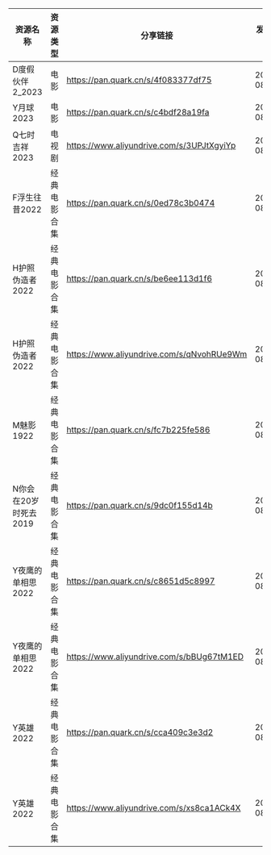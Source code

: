 | 资源名称           | 资源类型   | 分享链接                                      | 发布时间       |
| -------------- | ------ | ----------------------------------------- | ---------- |
| D度假伙伴2_2023    | 电影     | https://pan.quark.cn/s/4f083377df75       | 2023-08-27 |
| Y月球2023        | 电影     | https://pan.quark.cn/s/c4bdf28a19fa       | 2023-08-27 |
| Q七时吉祥2023      | 电视剧    | https://www.aliyundrive.com/s/3UPJtXgyiYp | 2023-08-27 |
| F浮生往昔2022      | 经典电影合集 | https://pan.quark.cn/s/0ed78c3b0474       | 2023-08-27 |
| H护照伪造者2022     | 经典电影合集 | https://pan.quark.cn/s/be6ee113d1f6       | 2023-08-27 |
| H护照伪造者2022     | 经典电影合集 | https://www.aliyundrive.com/s/qNvohRUe9Wm | 2023-08-27 |
| M魅影1922        | 经典电影合集 | https://pan.quark.cn/s/fc7b225fe586       | 2023-08-27 |
| N你会在20岁时死去2019 | 经典电影合集 | https://pan.quark.cn/s/9dc0f155d14b       | 2023-08-27 |
| Y夜鹰的单相思2022    | 经典电影合集 | https://pan.quark.cn/s/c8651d5c8997       | 2023-08-27 |
| Y夜鹰的单相思2022    | 经典电影合集 | https://www.aliyundrive.com/s/bBUg67tM1ED | 2023-08-27 |
| Y英雄2022        | 经典电影合集 | https://pan.quark.cn/s/cca409c3e3d2       | 2023-08-27 |
| Y英雄2022        | 经典电影合集 | https://www.aliyundrive.com/s/xs8ca1ACk4X | 2023-08-27 |
